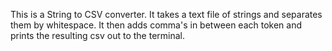 This is a String to CSV converter. 
It takes a text file of strings and separates them by whitespace. It then adds comma's in between each token and prints the resulting csv out to the terminal. 
